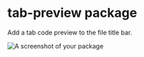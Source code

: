 # tab-preview package

Add a tab code preview to the file title bar.

![A screenshot of your package](https://github.com/willyelm/atom-tab-preview/blob/master/sample.png)
